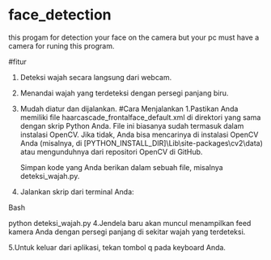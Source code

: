 # face_detection
this progam for detection your face on the camera but your pc must have a camera for runing this program. 


#fitur
1. Deteksi wajah secara langsung dari webcam.

2. Menandai wajah yang terdeteksi dengan persegi panjang biru.

3. Mudah diatur dan dijalankan.
#Cara Menjalankan
1.Pastikan Anda memiliki file haarcascade_frontalface_default.xml di direktori yang sama dengan skrip Python Anda. File ini biasanya sudah termasuk dalam instalasi OpenCV. Jika tidak, Anda bisa mencarinya di instalasi OpenCV Anda (misalnya, di [PYTHON_INSTALL_DIR]\Lib\site-packages\cv2\data\) atau mengunduhnya dari repositori OpenCV di GitHub.

   Simpan kode yang Anda berikan dalam sebuah file, misalnya deteksi_wajah.py.

3. Jalankan skrip dari terminal Anda:

Bash

python deteksi_wajah.py
4.Jendela baru akan muncul menampilkan feed kamera Anda dengan persegi panjang di sekitar wajah yang terdeteksi.

5.Untuk keluar dari aplikasi, tekan tombol q pada keyboard Anda.
